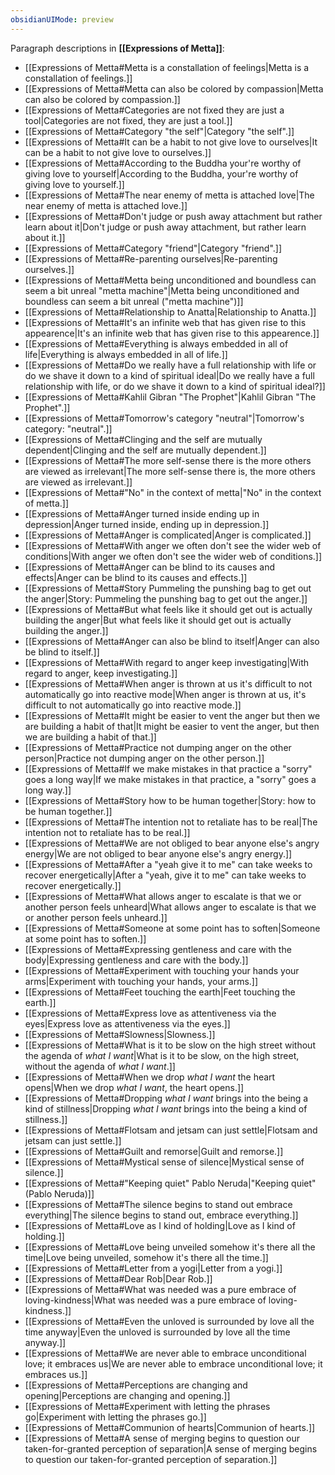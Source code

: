 ```yaml
---
obsidianUIMode: preview
---
```

Paragraph descriptions in **[[Expressions of Metta]]**:
- [[Expressions of Metta#Metta is a constallation of feelings|Metta is a constallation of feelings.]]
- [[Expressions of Metta#Metta can also be colored by compassion|Metta can also be colored by compassion.]]
- [[Expressions of Metta#Categories are not fixed they are just a tool|Categories are not fixed, they are just a tool.]]
- [[Expressions of Metta#Category "the self"|Category "the self".]]
- [[Expressions of Metta#It can be a habit to not give love to ourselves|It can be a habit to not give love to ourselves.]]
- [[Expressions of Metta#According to the Buddha your're worthy of giving love to yourself|According to the Buddha, your're worthy of giving love to yourself.]]
- [[Expressions of Metta#The near enemy of metta is attached love|The near enemy of metta is attached love.]]
- [[Expressions of Metta#Don't judge or push away attachment but rather learn about it|Don't judge or push away attachment, but rather learn about it.]]
- [[Expressions of Metta#Category "friend"|Category "friend".]]
- [[Expressions of Metta#Re-parenting ourselves|Re-parenting ourselves.]]
- [[Expressions of Metta#Metta being unconditioned and boundless can seem a bit unreal "metta machine"|Metta being unconditioned and boundless can seem a bit unreal ("metta machine")]]
- [[Expressions of Metta#Relationship to Anatta|Relationship to Anatta.]]
- [[Expressions of Metta#It's an infinite web that has given rise to this appearence|It's an infinite web that has given rise to this appearence.]]
- [[Expressions of Metta#Everything is always embedded in all of life|Everything is always embedded in all of life.]]
- [[Expressions of Metta#Do we really have a full relationship with life or do we shave it down to a kind of spiritual ideal|Do we really have a full relationship with life, or do we shave it down to a kind of spiritual ideal?]]
- [[Expressions of Metta#Kahlil Gibran "The Prophet"|Kahlil Gibran "The Prophet".]]
- [[Expressions of Metta#Tomorrow's category "neutral"|Tomorrow's category: "neutral".]]
- [[Expressions of Metta#Clinging and the self are mutually dependent|Clinging and the self are mutually dependent.]]
- [[Expressions of Metta#The more self-sense there is the more others are viewed as irrelevant|The more self-sense there is, the more others are viewed as irrelevant.]]
- [[Expressions of Metta#"No" in the context of metta|"No" in the context of metta.]]
- [[Expressions of Metta#Anger turned inside ending up in depression|Anger turned inside, ending up in depression.]]
- [[Expressions of Metta#Anger is complicated|Anger is complicated.]]
- [[Expressions of Metta#With anger we often don't see the wider web of conditions|With anger we often don't see the wider web of conditions.]]
- [[Expressions of Metta#Anger can be blind to its causes and effects|Anger can be blind to its causes and effects.]]
- [[Expressions of Metta#Story Pummeling the punshing bag to get out the anger|Story: Pummeling the punshing bag to get out the anger.]]
- [[Expressions of Metta#But what feels like it should get out is actually building the anger|But what feels like it should get out is actually building the anger.]]
- [[Expressions of Metta#Anger can also be blind to itself|Anger can also be blind to itself.]]
- [[Expressions of Metta#With regard to anger keep investigating|With regard to anger, keep investigating.]]
- [[Expressions of Metta#When anger is thrown at us it's difficult to not automatically go into reactive mode|When anger is thrown at us, it's difficult to not automatically go into reactive mode.]]
- [[Expressions of Metta#It might be easier to vent the anger but then we are building a habit of that|It might be easier to vent the anger, but then we are building a habit of that.]]
- [[Expressions of Metta#Practice not dumping anger on the other person|Practice not dumping anger on the other person.]]
- [[Expressions of Metta#If we make mistakes in that practice a "sorry" goes a long way|If we make mistakes in that practice, a "sorry" goes a long way.]]
- [[Expressions of Metta#Story how to be human together|Story: how to be human together.]]
- [[Expressions of Metta#The intention not to retaliate has to be real|The intention not to retaliate has to be real.]]
- [[Expressions of Metta#We are not obliged to bear anyone else's angry energy|We are not obliged to bear anyone else's angry energy.]]
- [[Expressions of Metta#After a "yeah give it to me" can take weeks to recover energetically|After a "yeah, give it to me" can take weeks to recover energetically.]]
- [[Expressions of Metta#What allows anger to escalate is that we or another person feels unheard|What allows anger to escalate is that we or another person feels unheard.]]
- [[Expressions of Metta#Someone at some point has to soften|Someone at some point has to soften.]]
- [[Expressions of Metta#Expressing gentleness and care with the body|Expressing gentleness and care with the body.]]
- [[Expressions of Metta#Experiment with touching your hands your arms|Experiment with touching your hands, your arms.]]
- [[Expressions of Metta#Feet touching the earth|Feet touching the earth.]]
- [[Expressions of Metta#Express love as attentiveness via the eyes|Express love as attentiveness via the eyes.]]
- [[Expressions of Metta#Slowness|Slowness.]]
- [[Expressions of Metta#What is it to be slow on the high street without the agenda of _what I want_|What is it to be slow, on the high street, without the agenda of _what I want_.]]
- [[Expressions of Metta#When we drop _what I want_ the heart opens|When we drop _what I want_, the heart opens.]]
- [[Expressions of Metta#Dropping _what I want_ brings into the being a kind of stillness|Dropping _what I want_ brings into the being a kind of stillness.]]
- [[Expressions of Metta#Flotsam and jetsam can just settle|Flotsam and jetsam can just settle.]]
- [[Expressions of Metta#Guilt and remorse|Guilt and remorse.]]
- [[Expressions of Metta#Mystical sense of silence|Mystical sense  of silence.]]
- [[Expressions of Metta#"Keeping quiet" Pablo Neruda|"Keeping quiet" (Pablo Neruda)]]
- [[Expressions of Metta#The silence begins to stand out embrace everything|The silence begins to stand out, embrace everything.]]
- [[Expressions of Metta#Love as I kind of holding|Love as I kind of holding.]]
- [[Expressions of Metta#Love being unveiled somehow it's there all the time|Love being unveiled, somehow it's there all the time.]]
- [[Expressions of Metta#Letter from a yogi|Letter from a yogi.]]
- [[Expressions of Metta#Dear Rob|Dear Rob.]]
- [[Expressions of Metta#What was needed was a pure embrace of loving-kindness|What was needed was a pure embrace of loving-kindness.]]
- [[Expressions of Metta#Even the unloved is surrounded by love all the time anyway|Even the unloved is surrounded by love all the time anyway.]]
- [[Expressions of Metta#We are never able to embrace unconditional love; it embraces us|We are never able to embrace unconditional love; it embraces us.]]
- [[Expressions of Metta#Perceptions are changing and opening|Perceptions are changing and opening.]]
- [[Expressions of Metta#Experiment with letting the phrases go|Experiment with letting the phrases go.]]
- [[Expressions of Metta#Communion of hearts|Communion of hearts.]]
- [[Expressions of Metta#A sense of merging begins to question our taken-for-granted perception of separation|A sense of merging begins to question our taken-for-granted perception of separation.]]
